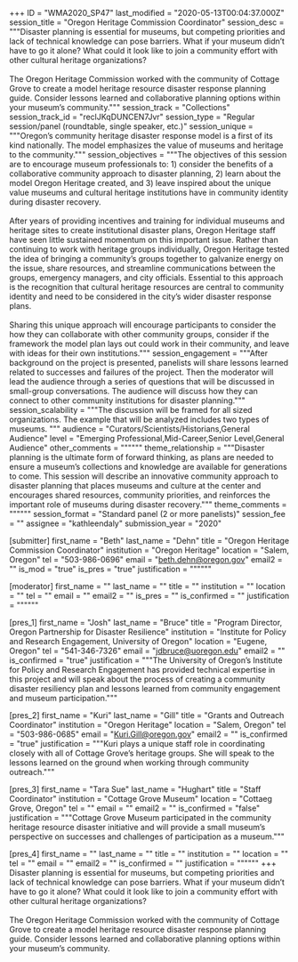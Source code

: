 +++
ID = "WMA2020_SP47"
last_modified = "2020-05-13T00:04:37.000Z"
session_title = "Oregon Heritage Commission Coordinator"
session_desc = """Disaster planning is essential for museums, but competing priorities and lack of technical knowledge can pose barriers. What if your museum didn’t have to go it alone? What could it look like to join a community effort with other cultural heritage organizations?<br><br>The Oregon Heritage Commission worked with the community of Cottage Grove to create a model heritage resource disaster response planning guide. Consider lessons learned and collaborative planning options within your museum’s community."""
session_track = "Collections"
session_track_id = "reclJKqDUNCEN7Jvr"
session_type = "Regular session/panel (roundtable, single speaker, etc.)"
session_unique = """Oregon’s community heritage disaster response model is a first of its kind nationally. The model emphasizes the value of museums and heritage to the community."""
session_objectives = """The objectives of this session are to encourage museum professionals to: 1) consider the benefits of a collaborative community approach to disaster planning, 2) learn about the model Oregon Heritage created, and 3) leave inspired about the unique value museums and cultural heritage institutions have in community identity during disaster recovery.<br><br>After years of providing incentives and training for individual museums and heritage sites to create institutional disaster plans, Oregon Heritage staff have seen little sustained momentum on this important issue. Rather than continuing to work with heritage groups individually, Oregon Heritage tested the idea of bringing a community’s groups together to galvanize energy on the issue, share resources, and streamline communications between the groups, emergency managers, and city officials. Essential to this approach is the recognition that cultural heritage resources are central to community identity and need to be considered in the city’s wider disaster response plans.<br><br>Sharing this unique approach will encourage participants to consider the how they can collaborate with other community groups, consider if the framework the model plan lays out could work in their community, and leave with ideas for their own institutions."""
session_engagement = """After background on the project is presented, panelists will share lessons learned related to successes and failures of the project. Then the moderator will lead the audience through a series of questions that will be discussed in small-group conversations. The audience will discuss how they can connect to other community institutions for disaster planning."""
session_scalability = """The discussion will be framed for all sized organizations. The example that will be analyzed includes two types of museums. """
audience = "Curators/Scientists/Historians,General Audience"
level = "Emerging Professional,Mid-Career,Senior Level,General Audience"
other_comments = """"""
theme_relationship = """Disaster planning is the ultimate form of forward thinking, as plans are needed to ensure a museum’s collections and knowledge are available for generations to come. This session will describe an innovative community approach to disaster planning that places museums and culture at the center and encourages shared resources, community priorities, and reinforces the important role of museums during disaster recovery."""
theme_comments = """"""
session_format = "Standard panel (2 or more panelists)"
session_fee = ""
assignee = "kathleendaly"
submission_year = "2020"

[submitter]
first_name = "Beth"
last_name = "Dehn"
title = "Oregon Heritage Commission Coordinator"
institution = "Oregon Heritage"
location = "Salem, Oregon"
tel = "503-986-0696"
email = "beth.dehn@oregon.gov"
email2 = ""
is_mod = "true"
is_pres = "true"
justification = """"""

[moderator]
first_name = ""
last_name = ""
title = ""
institution = ""
location = ""
tel = ""
email = ""
email2 = ""
is_pres = ""
is_confirmed = ""
justification = """"""

[pres_1]
first_name = "Josh"
last_name = "Bruce"
title = "Program Director, Oregon Partnership for Disaster Resilience"
institution = "Institute for Policy and Research Engagement, University of Oregon"
location = "Eugene, Oregon"
tel = "541-346-7326"
email = "jdbruce@uoregon.edu"
email2 = ""
is_confirmed = "true"
justification = """The University of Oregon’s Institute for Policy and Research Engagement has provided technical expertise in this project and will speak about the process of creating a community disaster resiliency plan and lessons learned from community engagement and museum participation."""

[pres_2]
first_name = "Kuri"
last_name = "Gill"
title = "Grants and Outreach Coordinator"
institution = "Oregon Heritage"
location = "Salem, Oregon"
tel = "503-986-0685"
email = "Kuri.Gill@oregon.gov"
email2 = ""
is_confirmed = "true"
justification = """Kuri plays a unique staff role in coordinating closely with all of Cottage Grove’s heritage groups. She will speak to the lessons learned on the ground when working through community outreach."""

[pres_3]
first_name = "Tara Sue"
last_name = "Hughart"
title = "Staff Coordinator"
institution = "Cottage Grove Museum"
location = "Cottaeg Grove, Oregon"
tel = ""
email = ""
email2 = ""
is_confirmed = "false"
justification = """Cottage Grove Museum participated in the community heritage resource disaster initiative and will provide a small museum’s perspective on successes and challenges of participation as a museum."""

[pres_4]
first_name = ""
last_name = ""
title = ""
institution = ""
location = ""
tel = ""
email = ""
email2 = ""
is_confirmed = ""
justification = """"""
+++
Disaster planning is essential for museums, but competing priorities and lack of technical knowledge can pose barriers. What if your museum didn’t have to go it alone? What could it look like to join a community effort with other cultural heritage organizations?<br><br>The Oregon Heritage Commission worked with the community of Cottage Grove to create a model heritage resource disaster response planning guide. Consider lessons learned and collaborative planning options within your museum’s community.